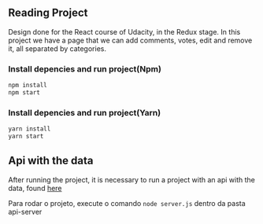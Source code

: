 ## Reading Project 

Design done for the React course of Udacity, in the Redux stage. In this project we have a page that we can add comments, votes, edit and remove it, all separated by categories.


### Install depencies and run project(Npm)
```sh
npm install 
npm start

```

### Install depencies and run project(Yarn)
```sh
yarn install
yarn start
```

## Api with the data

After running the project, it is necessary to run a project with an api with the data, found [here](https://github.com/udacity/reactnd-project-readable-starter) 

Para rodar o projeto, execute o comando ``node server.js`` dentro da pasta api-server